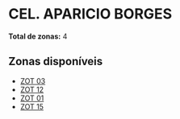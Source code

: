 # CEL. APARICIO BORGES

**Total de zonas:** 4

## Zonas disponíveis

- [ZOT 03](./zot-03.md)
- [ZOT 12](./zot-12.md)
- [ZOT 01](./zot-01.md)
- [ZOT 15](./zot-15.md)